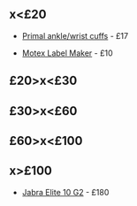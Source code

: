 ## x<£20

 - [Primal ankle/wrist cuffs](https://www.primalstrength.com/products/primal-performance-series-ankle-wrist-cuff) - £17

 - [Motex Label Maker](https://sanwacraft.com/products/motex-e-303-compact-embossing-label-maker) - £10


## £20>x<£30

## £30>x<£60

## £60>x<£100

## x>£100

 - [Jabra Elite 10 G2](https://www.jabra.com/en-gb/bluetooth-headsets/jabra-elite-10-gen-2/buy##100-99282700-98) - £180
